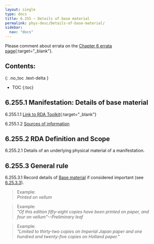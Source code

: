 ```yaml
---
layout: single
type: docs
title: 6.255 — Details of base material
permalink: phys-desc/Details-of-base-material/
sidebar:
  nav: "docs"
---
```


Please comment about errata on the [Chapter 6 errata page](https://docs.google.com/document/d/1mb67GUCT1bbQjywyeTpbjpWDe5iymT3qJ7jeoof5Ra4/edit#heading=h.foacvwox5oia){:target="_blank"}.

## Contents:
{: .no_toc .text-delta }

- TOC
{:toc}

## 6.255.1 Manifestation: Details of base material

<a name="6.255.1.1">6.255.1.1</a> [Link to RDA Toolkit](https://beta.rdatoolkit.org/en-US_ala-f6a3a1a9-9abc-3fe9-882a-f52b0457fb35){:target="_blank"}

<a name="6.255.1.2">6.255.1.2</a> [Sources of information](/DCRMR/phys-desc/#6011-sources-of-information) 

## 6.255.2 RDA Definition and Scope

<a name="6.255.2.1">6.255.2.1</a> Details of an underlying physical material of a manifestation.

## 6.255.3 General rule  

<a name="6.255.3.1">6.255.3.1</a> Record details of [Base material](/DCRMR/phys-desc/Base-material/) if considered important (see [6.25.3.3](/DCRMR/phys-desc/Base-material/#6.25.3.3)).

>Example:  
><CITE>Printed on vellum</CITE>

>Example:  
><CITE>"Of this edition fifty-eight copies have been printed on paper, and four on vellum"--Preliminary leaf</CITE>

>Example:  
><CITE>"Limited to thirty-two copies on Imperial Japan paper and one hundred and twenty-five copies on Holland paper."</CITE>
